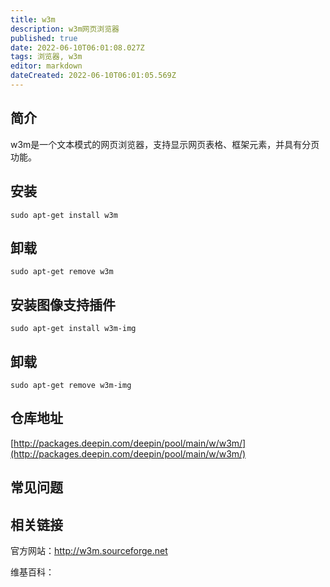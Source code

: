 ```yaml
---
title: w3m
description: w3m网页浏览器
published: true
date: 2022-06-10T06:01:08.027Z
tags: 浏览器, w3m
editor: markdown
dateCreated: 2022-06-10T06:01:05.569Z
---
```


## 简介

w3m是一个文本模式的网页浏览器，支持显示网页表格、框架元素，并具有分页功能。

## 安装

`sudo apt-get install w3m`

## 卸载

`sudo apt-get remove w3m`

## 安装图像支持插件

`sudo apt-get install w3m-img`

## 卸载

`sudo apt-get remove w3m-img`

## 仓库地址

[http://packages.deepin.com/deepin/pool/main/w/w3m/](http://packages.deepin.com/deepin/pool/main/w/w3m/)

## 常见问题

## 相关链接
官方网站：http://w3m.sourceforge.net

维基百科：
